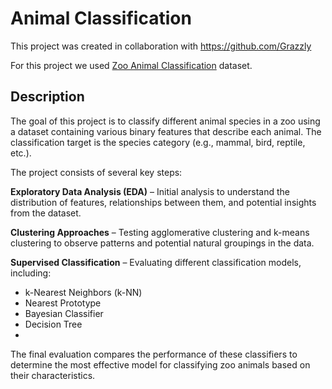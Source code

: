 # Animal Classification
This project was created in collaboration with https://github.com/Grazzly 

For this project we used [Zoo Animal Classification](https://www.kaggle.com/datasets/uciml/zoo-animal-classification) dataset.
## Description
The goal of this project is to classify different animal species in a zoo using a dataset containing various binary features that describe each animal. The classification target is the species category (e.g., mammal, bird, reptile, etc.).

The project consists of several key steps:

**Exploratory Data Analysis (EDA)** – Initial analysis to understand the distribution of features, relationships between them, and potential insights from the dataset.

**Clustering Approaches** – Testing agglomerative clustering and k-means clustering to observe patterns and potential natural groupings in the data.

**Supervised Classification** – Evaluating different classification models, including:
- k-Nearest Neighbors (k-NN)
- Nearest Prototype
- Bayesian Classifier
- Decision Tree
- 
The final evaluation compares the performance of these classifiers to determine the most effective model for classifying zoo animals based on their characteristics.
